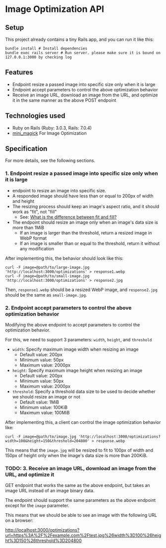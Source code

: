 # Image Optimization API

## Setup

This project already contains a tiny Rails app, and you can run it like this:

```ssh
bundle install # Install dependencies
bundle exec rails server # Run server. please make sure it is bound on 127.0.0.1:3000 by checking log
```

## Features

- Endpoint resize a passed image into specific size only when it is large
- Endpoint accept parameters to control the above optimization behavior
- Receive an image URL, download an image from the URL, and optimize it in the same manner as the above POST endpoint

## Technologies used

- Ruby on Rails (Ruby: 3.0.3, Rails: 7.0.4)
- [mini_magick](https://github.com/minimagick/minimagick) For Image Optimization

## Specification

For more details, see the following sections.

### 1. Endpoint resize a passed image into specific size only when it is large

- endpoint to resize an image into specific size.
- A responded image should have less than or equal to 200px of width and height
- The resizing process should keep an image's aspect ratio, and it should work as "fit", not "fill"
  - See: [What is the difference between fit and fill?](https://www.bannerbear.com/help/articles/26-difference-between-fit-and-fill/)
- The endpoint should resize an image only when an image's data size is more than 1MiB
  - If an image is larger than the threshold, return a resized image in WebP format
  - If an image is smaller than or equal to the threshold, return it without any modification

After implementing this, the behavior should look like this:

```ssh
curl -F image=@path/to/large-image.jpg 'http://localhost:3000/optimizations' > response1.webp
curl -F image=@path/to/small-image.jpg 'http://localhost:3000/optimizations' > response2.jpg
```

Then, `response1.webp` should be a resized WebP image, and `response2.jpg` should be the same as `small-image.jpg`.

### 2. Endpoint accept parameters to control the above optimization behavior

Modifying the above endpoint to accept parameters to control the optimization behavior.

For this, we need to support 3 parameters: `width`, `height`, and `threshold`

- `width`: Specify maximum image width when resizing an image
  - Default value: 200px
  - Minimum value: 50px
  - Maximum value: 2000px
- `height`: Specify maximum image height when resizing an image
  - Default value: 200px
  - Minimum value: 50px
  - Maximum value: 2000px
- `threshold`: Specify a threshold data size to be used to decide whether we should resize an image or not
  - Default value: 1MiB
  - Minimum value: 100KiB
  - Maximum value: 100MiB

After implementing this, a client can control the image optimization behavior like:

``` curl -F image=@path/to/image.jpg 'http://localhost:3000/optimizations?width=100&height=150&threshold=204800' > response.webp ```

This means that the `image.jpg` will be resized to fit to 100px of width and 150px of height only when the image's data size is more than 200KiB.

### TODO: 3. Receive an image URL, download an image from the URL, and optimize it

GET endpoint that works the same as the above endpoint, but takes an image URL instead of an image binary data.

The endpoint should support the same parameters as the above endpoint except for the `image` parameter.

This means that we should be able to see an image with the following URL on a browser:

<http://localhost:3000/optimizations?url=https%3A%2F%2Fexample.com%2Ftest.jpg%26width%3D100%26height%3D150%26threshold%3D204800>
